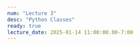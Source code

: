 ```yaml
---
num: "Lecture 3"
desc: "Python Classes"
ready: true
lecture_date: 2025-01-14 11:00:00.00-7:00
---
```

